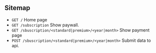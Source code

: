 ## Sitemap

* `GET /` Home page
* `GET /subscription` Show paywall.
* `GET /sbuscription/<standard|premium>/<year|month>` Show payment page
* `POST /sbuscription/<standard|premium>/<year|month>` Submit data to api.